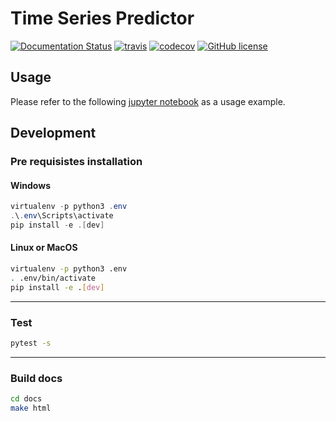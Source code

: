 # Time Series Predictor

[![Documentation Status](https://readthedocs.org/projects/timeseriespredictor/badge/?version=latest)](https://timeseriespredictor.readthedocs.io/en/latest/?badge=latest) [![travis](https://travis-ci.org/DanielAtKrypton/time_series_predictor.svg?branch=master)](https://travis-ci.org/github/DanielAtKrypton/time_series_predictor) [![codecov](https://codecov.io/gh/DanielAtKrypton/time_series_predictor/branch/master/graph/badge.svg)](https://codecov.io/gh/DanielAtKrypton/time_series_predictor) [![GitHub license](https://img.shields.io/github/license/DanielAtKrypton/time_series_predictor)](https://github.com/DanielAtKrypton/time_series_predictor)

## Usage

Please refer to the following [jupyter notebook](https://github.com/DanielAtKrypton/time_series_predictor/blob/master/docs/source/notebooks/example.ipynb) as a usage example.

## Development

### Pre requisistes installation

#### Windows

```powershell
virtualenv -p python3 .env
.\.env\Scripts\activate
pip install -e .[dev]
```

#### Linux or MacOS

```bash
virtualenv -p python3 .env
. .env/bin/activate
pip install -e .[dev]
```

------

### Test

```bash
pytest -s
```

------

### Build docs

```bash
cd docs
make html
```
